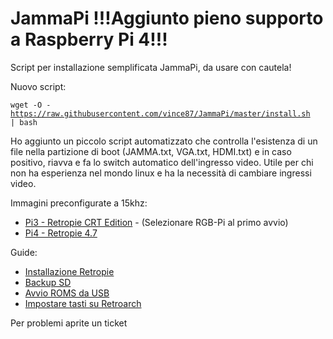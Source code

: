 # JammaPi !!!Aggiunto pieno supporto a Raspberry Pi 4!!!

Script per installazione semplificata JammaPi, da usare con cautela!

Nuovo script:<p>
<code>wget -O - https://raw.githubusercontent.com/vince87/JammaPi/master/install.sh | bash</code>
  

Ho aggiunto un piccolo script automatizzato che controlla l'esistenza di un file nella partizione di boot (JAMMA.txt, VGA.txt, HDMI.txt) e in caso positivo, riavva e fa lo switch automatico dell'ingresso video.
Utile per chi non ha esperienza nel mondo linux e ha la necessità di cambiare ingressi video.
  
  Immagini preconfigurate a 15khz:
  - [Pi3 - Retropie CRT Edition](https://github.com/krahsdevil/Retropie-CRT-Edition) - (Selezionare RGB-Pi al primo avvio)
  - [Pi4 - Retropie 4.7](https://drive.google.com/file/d/1jZQu6JXEARNMmmikslzXROCrvNe5WQGW/view?usp=drivesdk)
  

  Guide:
  - [Installazione Retropie](https://www.retropie.it/guide/installare-retropie/)
  - [Backup SD](https://www.retropie.it/guide/backup-retropie/)
  - [Avvio ROMS da USB](https://www.retropie.it/guide/avvio-rom-da-usb/)
  - [Impostare tasti su Retroarch](https://www.retropie.it/guide/impostazione-tasti-retroarch/)
  
Per problemi aprite un ticket
